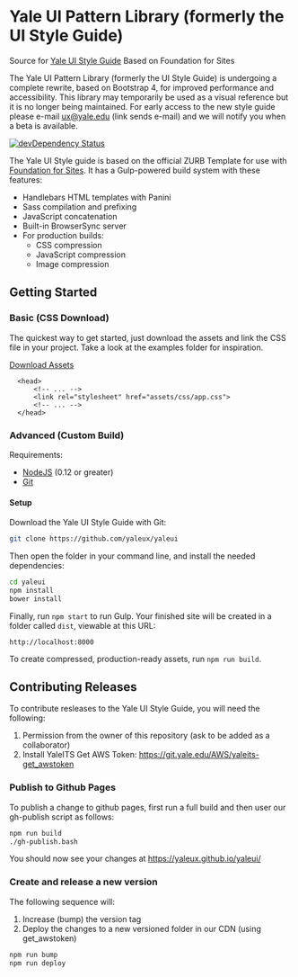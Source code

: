 # Yale UI Pattern Library (formerly the UI Style Guide)
Source for [Yale UI Style Guide](https://yaleux.github.io/yaleui/)
Based on Foundation for Sites

The Yale UI Pattern Library (formerly the UI Style Guide) is undergoing a complete rewrite, based on Bootstrap 4, for improved performance and accessibility. This library may temporarily be used as a visual reference but it is no longer being maintained. For early access to the new style guide please e-mail ux@yale.edu (link sends e-mail) and we will notify you when a beta is available.


[![devDependency Status](https://david-dm.org/zurb/foundation-zurb-template/dev-status.svg)](https://david-dm.org/zurb/foundation-zurb-template#info=devDependencies)

The Yale UI Style guide is based on the official ZURB Template for use with [Foundation for Sites](http://foundation.zurb.com/sites). It has a Gulp-powered build system with these features:

- Handlebars HTML templates with Panini
- Sass compilation and prefixing
- JavaScript concatenation
- Built-in BrowserSync server
- For production builds:
  - CSS compression
  - JavaScript compression
  - Image compression


## Getting Started

### Basic (CSS Download)

The quickest way to get started, just download the assets and link the CSS file in your project. Take a look at the examples folder for inspiration.

[Download Assets](https://yaleux.github.io/yaleui/YaleUI.zip)

```
  <head>
      <!-- ... -->
      <link rel="stylesheet" href="assets/css/app.css">
      <!-- ... -->
  </head>
```

### Advanced (Custom Build)

Requirements:

- [NodeJS](https://nodejs.org/en/) (0.12 or greater)
- [Git](https://git-scm.com/)

####  Setup

Download the Yale UI Style Guide with Git:


```bash
git clone https://github.com/yaleux/yaleui
```

Then open the folder in your command line, and install the needed dependencies:

```bash
cd yaleui
npm install
bower install
```

Finally, run `npm start` to run Gulp. Your finished site will be created in a folder called `dist`, viewable at this URL:

```
http://localhost:8000
```

To create compressed, production-ready assets, run `npm run build`.

## Contributing Releases

To contribute resleases to the Yale UI Style Guide, you will need the following:

1. Permission from the owner of this repository (ask to be added as a collaborator)
2. Install YaleITS Get AWS Token: https://git.yale.edu/AWS/yaleits-get_awstoken

### Publish to Github Pages

To publish a change to github pages, first run a full build and then user our gh-publish script as follows:

```bash
npm run build
./gh-publish.bash
```

You should now see your changes at https://yaleux.github.io/yaleui/

### Create and release a new version

The following sequence will:
1. Increase (bump) the version tag
2. Deploy the changes to a new versioned folder in our CDN (using get_awstoken)

```bash
npm run bump
npm run deploy
```
